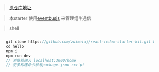 
> [原仓库地址](https://github.com/davezuko/react-redux-starter-kit),

> 本starter 使用[eventbusjs](https://github.com/krasimir/EventBus) 来管理组件通信

> shell

```javascript

    git clone https://github.com/zuimeiaj/react-redux-starter-kit.git hello
    cd hello
    npm i
    npm run dev
    // 浏览器输入 localhost:3000/home
    // 更多构建命令参考package.json script
```